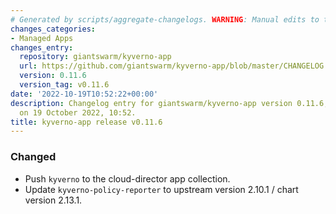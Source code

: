 ```yaml
---
# Generated by scripts/aggregate-changelogs. WARNING: Manual edits to this files will be overwritten.
changes_categories:
- Managed Apps
changes_entry:
  repository: giantswarm/kyverno-app
  url: https://github.com/giantswarm/kyverno-app/blob/master/CHANGELOG.md#0116---2022-10-19
  version: 0.11.6
  version_tag: v0.11.6
date: '2022-10-19T10:52:22+00:00'
description: Changelog entry for giantswarm/kyverno-app version 0.11.6, published
  on 19 October 2022, 10:52.
title: kyverno-app release v0.11.6
---
```


### Changed
- Push `kyverno` to the cloud-director app collection.
- Update `kyverno-policy-reporter` to upstream version 2.10.1 / chart version 2.13.1.
